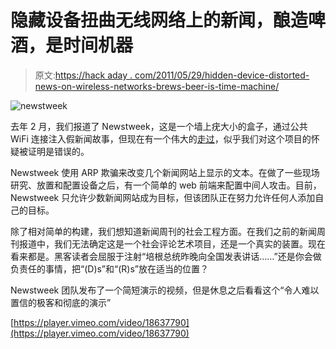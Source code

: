 # 隐藏设备扭曲无线网络上的新闻，酿造啤酒，是时间机器

> 原文:[https://hack aday . com/2011/05/29/hidden-device-distorted-news-on-wireless-networks-brews-beer-is-time-machine/](https://hackaday.com/2011/05/29/hidden-device-distorts-news-on-wireless-networks-brews-beer-is-time-machine/)

![](../Images/c6d1318432786dec7291bcca0db50b48.png "newstweek")

去年 2 月，我们报道了 Newstweek，这是一个墙上疣大小的盒子，通过公共 WiFi 连接注入假新闻故事，但现在有一个伟大的[走过](http://newstweek.com/howto)，似乎我们对这个项目的怀疑被证明是错误的。

Newstweek 使用 ARP 欺骗来改变几个新闻网站上显示的文本。在做了一些现场研究、放置和配置设备之后，有一个简单的 web 前端来配置中间人攻击。目前，Newstweek 只允许少数新闻网站成为目标，但该团队正在努力允许任何人添加自己的目标。

除了相对简单的构建，我们想知道新闻周刊的社会工程方面。在我们之前的新闻周刊报道中，我们无法确定这是一个社会评论艺术项目，还是一个真实的装置。现在看来都是。黑客读者会屈服于注射“培根总统昨晚向全国发表讲话……”还是你会做负责任的事情，把“(D)s”和“(R)s”放在适当的位置？

Newstweek 团队发布了一个简短演示的视频，但是休息之后看看这个“令人难以置信的极客和彻底的演示”

[https://player.vimeo.com/video/18637790](https://player.vimeo.com/video/18637790)